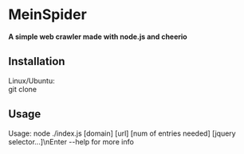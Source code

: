 # MeinSpider
<p><strong>A simple web crawler made with node.js and cheerio </strong></p>
<h2>Installation</h2>
<p>Linux/Ubuntu:<br>git clone</p>
<h2>Usage</h2>
<p>Usage: node ./index.js [domain] [url] [num of entries needed] [jquery selector...]\nEnter --help for more info</p>
